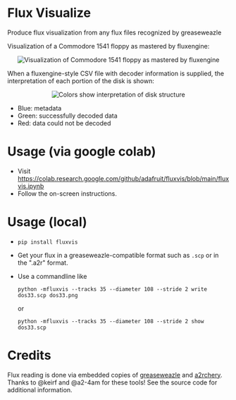 <!--
SPDX-FileCopyrightText: 2022 Jeff Epler for Adafruit Industries

SPDX-License-Identifier: CC-BY-4.0
-->

# Flux Visualize

Produce flux visualization from any flux files recognized by greaseweazle

Visualization of a Commodore 1541 floppy as mastered by fluxengine:

<p align="center"
   
![Visualization of Commodore 1541 floppy as mastered by fluxengine](https://github.com/adafruit/fluxvis/raw/main/etc/disk.jpg)
</p>

When a fluxengine-style CSV file with decoder information is supplied, the interpretation of each portion of the disk is shown:
<p align="center"
   
![Colors show interpretation of disk structure](https://github.com/adafruit/fluxvis/raw/main/etc/diskcolor.jpg)
</p>

 * Blue: metadata
 * Green: successfully decoded data
 * Red: data could not be decoded

# Usage (via google colab)
 * Visit https://colab.research.google.com/github/adafruit/fluxvis/blob/main/fluxvis.ipynb
 * Follow the on-screen instructions.

# Usage (local)
 * `pip install fluxvis`

 * Get your flux in a greaseweazle-compatible format such as `.scp` or in the ".a2r" format.

 * Use a commandline like
   ```
   python -mfluxvis --tracks 35 --diameter 108 --stride 2 write dos33.scp dos33.png
   ```
   or
   ```
   python -mfluxvis --tracks 35 --diameter 108 --stride 2 show dos33.scp
   ```

# Credits

Flux reading is done via embedded copies of
[greaseweazle](https://github.com/keirf/greaseweazle) and
[a2rchery](https://github.com/a2-4am/a2rchery).  Thanks to @keirf and @a2-4am
for these tools!  See the source code for additional information.

